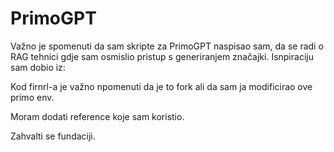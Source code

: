 # PrimoGPT

Važno je spomenuti da sam skripte za PrimoGPT naspisao sam, da se radi o RAG tehnici gdje sam osmislio pristup s generiranjem značajki. Isnpiraciju sam dobio iz:

Kod firnrl-a je važno npomenuti da je to fork ali da sam ja modificirao ove primo env.


Moram dodati reference koje sam koristio.

Zahvalti se fundaciji.
